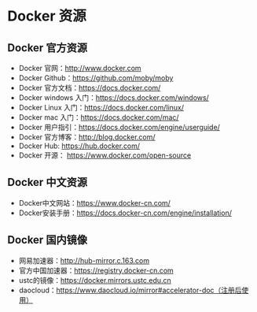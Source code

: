 # Docker 资源

## Docker 官方资源

* Docker 官网：http://www.docker.com
* Docker Github：https://github.com/moby/moby
* Docker 官方文档：https://docs.docker.com/
* Docker windows 入门：https://docs.docker.com/windows/
* Docker Linux 入门：https://docs.docker.com/linux/
* Docker mac 入门：https://docs.docker.com/mac/
* Docker 用户指引：https://docs.docker.com/engine/userguide/
* Docker 官方博客：http://blog.docker.com/
* Docker Hub: https://hub.docker.com/
* Docker 开源： https://www.docker.com/open-source

## Docker 中文资源

* Docker中文网站：https://www.docker-cn.com/
* Docker安装手册：https://docs.docker-cn.com/engine/installation/

## Docker 国内镜像

* 网易加速器：http://hub-mirror.c.163.com
* 官方中国加速器：https://registry.docker-cn.com
* ustc的镜像：https://docker.mirrors.ustc.edu.cn
* daocloud：https://www.daocloud.io/mirror#accelerator-doc（注册后使用）
